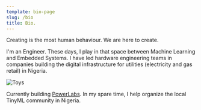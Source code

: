 ```yaml
---
template: bio-page
slug: /bio
title: Bio.
---
```


Creating is the most human behaviour. We are here to create.

I'm an Engineer. These days, I play in that space between Machine Learning and Embedded Systems. I have led hardware engineering teams in companies building the digital infrastructure for utilities (electricity and gas retail) in Nigeria. 

![Toys](/assets/bio-battery.png "Toys")

Currently building [PowerLabs](http://www.powerlabstech.com). In my spare time, I help organize the local TinyML community in Nigeria. 






